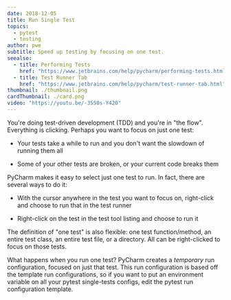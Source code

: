 ```yaml
---
date: 2018-12-05
title: Run Single Test
topics:
  - pytest
  - testing
author: pwe
subtitle: Speed up testing by focusing on one test.
seealso:
  - title: Performing Tests
    href: "https://www.jetbrains.com/help/pycharm/performing-tests.html"
  - title: Test Runner Tab
    href: "https://www.jetbrains.com/help/pycharm/test-runner-tab.html"
thumbnail: ./thumbnail.png
cardThumbnail: ./card.png
video: "https://youtu.be/-3SS0s-Y420"
---
```


You're doing test-driven development (TDD) and you're in "the flow".
Everything is clicking. Perhaps you want to focus on just one test:

- Your tests take a while to run and you don't want the slowdown of running them all

- Some of your other tests are broken, or your current code breaks them

PyCharm makes it easy to select just one test to run. In fact, there are several ways to do it:

- With the cursor anywhere in the test you want to focus on, right-click and choose to run that in the test runner

- Right-click on the test in the test tool listing and choose to run it

The definition of "one test" is also flexible: one test function/method, an entire test class, an entire test file, or a directory. All can be right-clicked to focus on those tests.

What happens when you run one test? PyCharm creates a _temporary_ run configuration, focused on just that test. This run configuration is based off the template run configurations, so if you want to put an environment variable on all your pytest single-tests configs, edit the pytest run configuration template.

